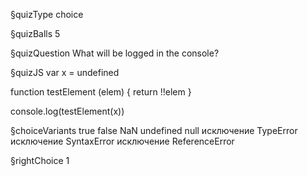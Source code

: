 §quizType
choice

§quizBalls
5

§quizQuestion
What will be logged in the console?



§quizJS
var x = undefined

function testElement (elem) {
  return !!elem
}

console.log(testElement(x))



§choiceVariants
true
false
NaN
undefined
null
исключение TypeError
исключение SyntaxError
исключение ReferenceError


§rightChoice
1
